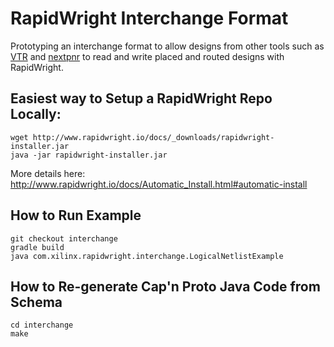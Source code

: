 # RapidWright Interchange Format 

Prototyping an interchange format to allow designs from other tools such as [VTR](https://github.com/verilog-to-routing/vtr-verilog-to-routing) and [nextpnr](https://github.com/YosysHQ/nextpnr) to read and write placed and routed designs with RapidWright.  

## Easiest way to Setup a RapidWright Repo Locally:
```
wget http://www.rapidwright.io/docs/_downloads/rapidwright-installer.jar
java -jar rapidwright-installer.jar
```
More details here: 
http://www.rapidwright.io/docs/Automatic_Install.html#automatic-install

## How to Run Example
```
git checkout interchange
gradle build
java com.xilinx.rapidwright.interchange.LogicalNetlistExample
```

## How to Re-generate Cap'n Proto Java Code from Schema
```
cd interchange
make
```
